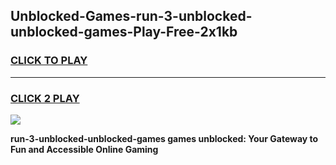 
## Unblocked-Games-run-3-unblocked-unblocked-games-Play-Free-2x1kb
<h3>
<a href="https://premium76.site?title=run-3-unblocked-unblocked-games&ref=19M">CLICK TO PLAY</a></h3>
<hr>

<h3>
<a href="https://premium76.site?title=run-3-unblocked-unblocked-games&ref=19M">CLICK 2 PLAY</a>
  
</h3>

<a href="https://premium76.site?title=run-3-unblocked-unblocked-games&ref=19M"><img src="https://clearcache.store/games.png"></a>


**run-3-unblocked-unblocked-games games unblocked: Your Gateway to Fun and Accessible Online Gaming**
